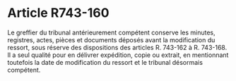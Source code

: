 # Article R743-160

Le greffier du tribunal antérieurement compétent conserve les minutes, registres, actes, pièces et documents déposés avant la modification du ressort, sous réserve des dispositions des articles R. 743-162 à R. 743-168. Il a seul qualité pour en délivrer expédition, copie ou extrait, en mentionnant toutefois la date de modification du ressort et le tribunal désormais compétent.